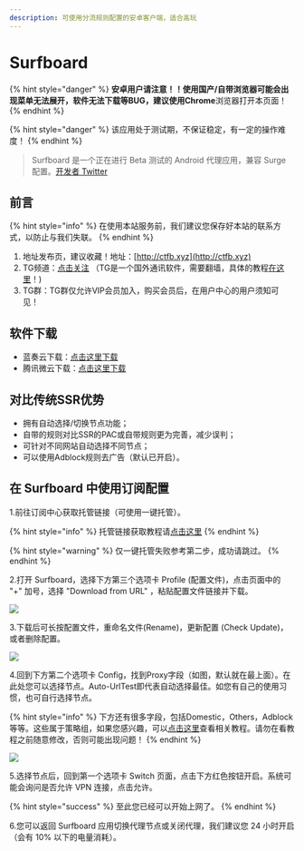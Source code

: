 ```yaml
---
description: 可使用分流规则配置的安卓客户端，适合高玩
---
```


# Surfboard

{% hint style="danger" %}
**安卓用户请注意！！**使用国产/自带浏览器可能会出现菜单无法展开，软件无法下载等BUG，建议使用**Chrome**浏览器打开本页面！
{% endhint %}

{% hint style="danger" %}
该应用处于测试期，不保证稳定，有一定的操作难度！
{% endhint %}

> Surfboard 是一个正在进行 Beta 测试的 Android 代理应用，兼容 Surge 配置。[开发者 Twitter](https://twitter.com/getsurfboard)

## 前言

{% hint style="info" %}
在使用本站服务前，我们建议您保存好本站的联系方式，以防止与我们失联。
{% endhint %}

1. 地址发布页，建议收藏！地址：[http://ctfb.xyz](http://ctfb.xyz)
2. TG频道：[点击关注](https://t.me/cctcloud) （TG是一个国外通讯软件，需要翻墙，具体的教程[在这里](../../advanced/telegram.md)！\)
3. TG群：TG群仅允许VIP会员加入，购买会员后，在用户中心的用户须知可见！

## 软件下载

* 蓝奏云下载：[点击这里下载](https://www.lanzous.com/i4q0uni)
* 腾讯微云下载：[点击这里下载](https://share.weiyun.com/5apzD05)

## 对比传统SSR优势

* 拥有自动选择/切换节点功能；
* 自带的规则对比SSR的PAC或自带规则更为完善，减少误判；
* 可针对不同网站自动选择不同节点；
* 可以使用Adblock规则去广告（默认已开启）。

## 在 Surfboard 中使用订阅配置

1.前往订阅中心获取托管链接（可使用一键托管）。

{% hint style="info" %}
托管链接获取教程请[点击这里](../../panel.md#ding-yue-tuo-guan-lian-jie)
{% endhint %}

{% hint style="warning" %}
仅一键托管失败参考第二步，成功请跳过。
{% endhint %}

2.打开 Surfboard，选择下方第三个选项卡 Profile \(配置文件\)，点击页面中的 "+" 加号，选择 "Download from URL" ，粘贴配置文件链接并下载。

![](../../.gitbook/assets/5c7e81d64ab1a.png)

3.下载后可长按配置文件，重命名文件\(Rename\)，更新配置 \(Check Update\)，或者删除配置。

![](../../.gitbook/assets/photo_2019-05-29_10-02-54.jpg)

4.回到下方第二个选项卡 Config，找到Proxy字段（如图，默认就在最上面）。在此处您可以选择节点。Auto-UrlTest即代表自动选择最佳。如您有自己的使用习惯，也可自行选择节点。

{% hint style="info" %}
下方还有很多字段，包括Domestic，Others，Adblock等等。这些属于策略组，如果您感兴趣，可以[点击这里](../../advanced/rules.md)查看相关教程。请勿在看教程之前随意修改，否则可能出现问题！
{% endhint %}

![](../../.gitbook/assets/photo_2019-05-29_10-07-10.jpg)

5.选择节点后，回到第一个选项卡 Switch 页面，点击下方红色按钮开启。系统可能会询问是否允许 VPN 连接，点击允许。

{% hint style="success" %}
至此您已经可以开始上网了。
{% endhint %}

6.您可以返回 Surfboard 应用切换代理节点或关闭代理，我们建议您 24 小时开启（会有 10% 以下的电量消耗）。

